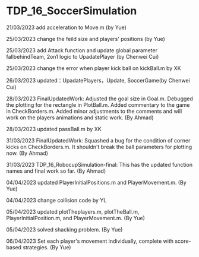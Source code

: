# TDP_16_SoccerSimulation
21/03/2023 add acceleration to Move.m (by Yue)  

25/03/2023 change the feild size and players' positions (by Yue)  

25/03/2023 add Attack function and update global parameter fallbehindTeam, 2on1 logic to UpadatePlayer (by Chenwei Cui)  

25/03/2023  change the error when player kick ball on kickBall.m   by XK  

26/03/2023 updated：UpadatePlayers，Update, SoccerGame(by Chenwei Cui)  

28/03/2023 FinalUpdatedWork: Adjusted the goal size in Goal.m. Debugged the plotting for the rectangle in PlotBall.m. Added commentary to the game in CheckBorders.m. Added minor adjustments to the comments and will work on the players animations and static work. (By Ahmad)  

28/03/2023 updated passBall.m  by XK  

31/03/2023 FinalUpdatedWork: Squashed a bug for the condition of corner kicks on CheckBorders.m. It shouldn't break the ball parameters for plotting now. (By Ahmad)  

31/03/2023 TDP_16_RobocupSimulation-final: This has the updated function names and final work so far. (By Ahmad)  

04/04/2023 updated PlayerInitialPositions.m and PlayerMovement.m. (By Yue)  

04/04/2023 change collision code by YL  

05/04/2023 updated plotTheplayers.m, plotTheBall.m, PlayerInitialPosition.m, and PlayerMovement.m. (By Yue)

05/04/2023 solved shacking problem. (By Yue)

06/04/2023 Set each player's movement individually, complete with score-based strategies. (By Yue)
